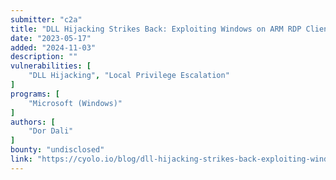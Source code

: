 ```yaml
---
submitter: "c2a"
title: "DLL Hijacking Strikes Back: Exploiting Windows on ARM RDP Client (CVE-2023-24905)"
date: "2023-05-17"
added: "2024-11-03"
description: ""
vulnerabilities: [
    "DLL Hijacking", "Local Privilege Escalation"
]
programs: [
    "Microsoft (Windows)"
]
authors: [
    "Dor Dali"
]
bounty: "undisclosed"
link: "https://cyolo.io/blog/dll-hijacking-strikes-back-exploiting-windows-on-arm-rdp-client-cve-2023-24905/"
---
```




